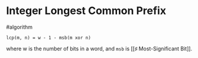 # Integer Longest Common Prefix

#algorithm

```
lcp(m, n) = w - 1 - msb(m xor n)
```

where w is the number of bits in a word, and `msb` is [[♯ Most-Significant Bit]].
